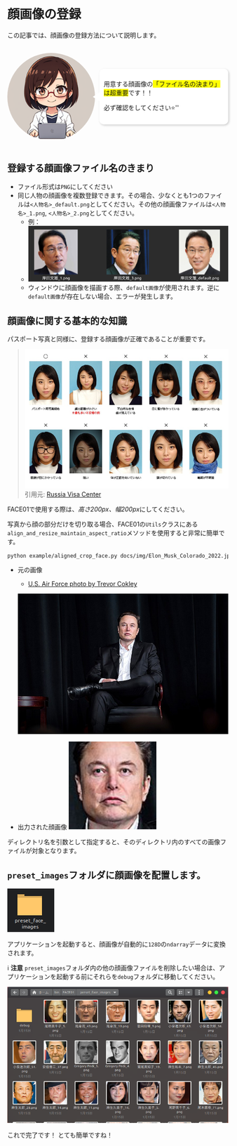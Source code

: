 # 顔画像の登録

この記事では、顔画像の登録方法について説明します。

<br />
<div style="display: flex; align-items: center;">
    <img src="https://raw.githubusercontent.com/yKesamaru/FACE01_DEV/master/assets/images/00147-2005948782.png" alt="説明文" width="200" style="margin-right: 10px; border-radius: 50%; object-fit: cover;">
    <div style="background-color: white; padding: 10px; border-radius: 10px; box-shadow: 2px 2px 5px rgba(0, 0, 0, 0.2); position: relative;">
        <p style="margin: 10;">用意する顔画像の<span style="background-color: yellow;">「ファイル名の決まり」は超重要</span>です！！</p>
        <p style="margin: 10;">必ず確認をしてください⭐️''</p>
        <div style="position: absolute; top: 50%; left: -15px; width: 0; height: 0; border-top: 10px solid transparent; border-bottom: 10px solid transparent; border-right: 15px solid white; transform: translateY(-50%);"></div>
    </div>
</div>
<br />

## 登録する顔画像ファイル名のきまり
- ファイル形式は`PNG`にしてください
- 同じ人物の顔画像を複数登録できます。その場合、少なくとも1つのファイルは`<人物名>_default.png`としてください。その他の顔画像ファイルは`<人物名>_1.png`, `<人物名>_2.png`としてください。
  - 例：
  - ![](assets/2024-08-22-18-48-10.png)
  - ウィンドウに顔画像を描画する際、`default画像`が使用されます。逆に`default画像`が存在しない場合、エラーが発生します。


## 顔画像に関する基本的な知識
パスポート写真と同様に、登録する顔画像が正確であることが重要です。

> ![](../../docs/img/passport.jpg)
> 引用元: [Russia Visa Center](https://visa.d2.r-cms.jp/)

FACE01で使用する際は、*高さ200px、幅200px*にしてください。

写真から顔の部分だけを切り取る場合、FACE01の`Utils`クラスにある`align_and_resize_maintain_aspect_ratio`メソッドを使用すると非常に簡単です。
```bash
python example/aligned_crop_face.py docs/img/Elon_Musk_Colorado_2022.jpg
```
- 元の画像
  - [U.S. Air Force photo by Trevor Cokley](https://commons.wikimedia.org/wiki/File:Elon_Musk_Colorado_2022.jpg)

  ![](../../docs/img/Elon_Musk_Colorado_2022.jpg)

- 出力された顔画像
  ![](../../docs/img/Elon_Musk_Colorado_2022.jpg_align_resize.png)

ディレクトリ名を引数として指定すると、そのディレクトリ内のすべての画像ファイルが対象となります。

## `preset_images`フォルダに顔画像を配置します。

![](../../docs/img/preset_face_images.png)

アプリケーションを起動すると、顔画像が自動的に`128D`の`ndarray`データに変換されます。

ℹ️ **注意**
`preset_images`フォルダ内の他の顔画像ファイルを削除したい場合は、アプリケーションを起動する前にそれらを`debug`フォルダに移動してください。

![](../../docs/img/PASTE_IMAGE_2023-01-23-21-30-46.png)

これで完了です！
とても簡単ですね！
